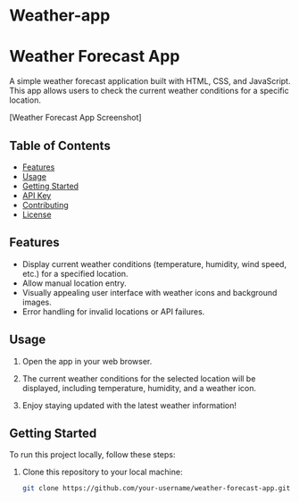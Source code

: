 # Weather-app
# Weather Forecast App

A simple weather forecast application built with HTML, CSS, and JavaScript. This app allows users to check the current weather conditions for a specific location.

[Weather Forecast App Screenshot]

## Table of Contents

- [Features](#features)
- [Usage](#usage)
- [Getting Started](#getting-started)
- [API Key](#api-key)
- [Contributing](#contributing)
- [License](#license)



## Features

- Display current weather conditions (temperature, humidity, wind speed, etc.) for a specified location.
- Allow manual location entry.
- Visually appealing user interface with weather icons and background images.
- Error handling for invalid locations or API failures.

## Usage

1. Open the app in your web browser.

2. The current weather conditions for the selected location will be displayed, including temperature, humidity, and a weather icon.

3. Enjoy staying updated with the latest weather information!

## Getting Started

To run this project locally, follow these steps:

1. Clone this repository to your local machine:

   ```bash
   git clone https://github.com/your-username/weather-forecast-app.git
